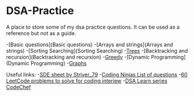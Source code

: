 # DSA-Practice

A place to store some of my dsa practice questions. It can be used as a reference but not as a guide.

-[Basic questions](Basic questions)
-[Arrays and strings](Arrays and strings)
-[Sorting Searching](Sorting Searching)
-[Trees](Trees)
-[Backtracking and recursion](Backtracking and recursion)
-[Greedy](Greedy)
-[Dynamic Programming](Dynamic Programming)
-[Graphs](Graphs)


Useful links:
-[SDE sheet by Striver_79](https://docs.google.com/document/d/1SM92efk8oDl8nyVw8NHPnbGexTS9W-1gmTEYfEurLWQ/edit)
-[Coding Ninjas List of questions](https://docs.google.com/spreadsheets/d/1sd_PbyodIQE1xnPuLM1LyygZUQXZ5JVka4W2ZJVZq6E/edit#gid=12622035)
-[60 LeetCode problems to solve for coding interiew](https://docs.google.com/spreadsheets/d/1Y98QKaYPazWImEt1nA_ocpGNJ-yQjH1FAsVQhUQ7OTw/edit#gid=0)
-[DSA Learn series CodeChef](https://www.codechef.com/LEARNDSA?order=desc&sortBy=successful_submissions)